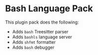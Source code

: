 # Bash Language Pack

This plugin pack does the following:

- Adds `bash` Treesitter parser
- Adds `bashls` language server
- Adds `shfmt` formatter
- Adds `bash` debugger
